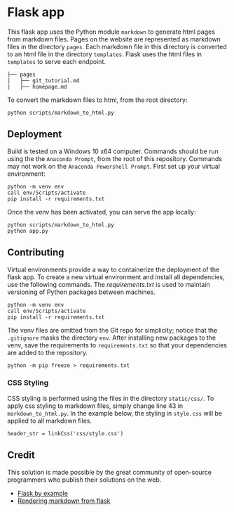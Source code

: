 # Flask app

This flask app uses the Python module `markdown` to generate html pages from markdown files. Pages on the website are represented as markdown files in the directory `pages`. Each markdown file in this directory is converted to an html file in the directory `templates`. Flask uses the html files in `templates` to serve each endpoint.

```
├── pages
|	├── git_tutorial.md
|	├── homepage.md
```

To convert the markdown files to html, from the root directory:
```
python scripts/markdown_to_html.py
```


## Deployment
Build is tested on a Windows 10 x64 computer. Commands should be run using the the `Anaconda Prompt`, from the root of this repository. Commands may not work on the `Anaconda Powershell Prompt`. First set up your virtual environment:
```
python -m venv env
call env/Scripts/activate
pip install -r requirements.txt
```

Once the venv has been activated, you can serve the app locally:
```
python scripts/markdown_to_html.py
python app.py
```


## Contributing
Virtual environments provide a way to containerize the deployment of the flask app. To create a new virtual environment and install all dependencies, use the following commands. The *requirements.txt* is used to maintain versioning of Python packages between machines.
```
python -m venv env
call env/Scripts/activate
pip install -r requirements.txt
```

The venv files are omitted from the Git repo for simplicity; notice that the `.gitignore` masks the directory `env`. After installing new packages to the venv, save the requirements to `requirements.txt` so that your dependencies are added to the repository.
```
python -m pip freeze > requirements.txt
```

### CSS Styling
CSS styling is performed using the files in the directory `static/css/`. To apply css styling to markdown files, simply change line 43 in `markdown_to_html.py`. In the example below, the styling in `style.css` will be applied to all markdown files.

```
header_str = linkCss('css/style.css')
```

## Credit
This solution is made possible by the great community of open-source programmers who publish their solutions on the web.

* [Flask by example](https://realpython.com/flask-by-example-part-1-project-setup/)
* [Rendering markdown from flask](https://dev.to/mrprofessor/rendering-markdown-from-flask-1l41)

